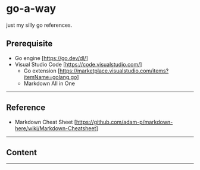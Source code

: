 # go-a-way
just my silly go references.

## Prerequisite
- Go engine [https://go.dev/dl/]
- Visual Studio Code [https://code.visualstudio.com/]
  - Go extension [https://marketplace.visualstudio.com/items?itemName=golang.go]
  - Markdown All in One
------
## Reference
- Markdown Cheat Sheet [https://github.com/adam-p/markdown-here/wiki/Markdown-Cheatsheet]
------
## Content
------
